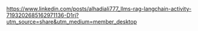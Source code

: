 https://www.linkedin.com/posts/alhadiali777_llms-rag-langchain-activity-7193202685162971136-D1rj?utm_source=share&utm_medium=member_desktop
